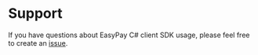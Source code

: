 # Support

If you have questions about EasyPay C# client SDK usage, please feel free to create an [issue](https://github.com/banco-alimentar/easypay-client-csharp/issues).
